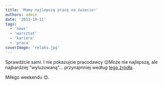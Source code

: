 ```yaml
---
title: 'Mamy najlepszą pracę na świecie!'
authors: admin
date: '2013-10-11'
tags:
  - 'news'
  - 'warsztat'
  - 'kariera'
  - 'praca'
coverImage: 'relaks.jpg'
---
```


Sprawdźcie sami. I nie pokazujcie pracodawcy 😉Może nie najlepszą, ale
najbardziej "wyluzowaną"... przynajmniej według
[tego źródła](http://education.yahoo.net/articles/5_laid-back_careers.htm).

<!--truncate-->

Miłego weekendu 😊.
